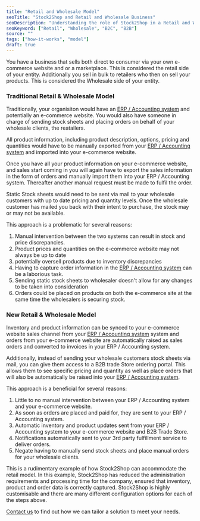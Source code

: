 ```yaml
---
title: "Retail and Wholesale Model"
seoTitle: "Stock2Shop and Retail and Wholesale Business"
seoDescription: "Understanding the role of Stock2Shop in a Retail and Wholesale business model"
seoKeyword: ["Retail", "Wholesale", "B2C", "B2B"]
source: ""
tags: ["how-it-works", "model"]
draft: true
---
```


You have a business that sells both direct to consumer via your own e-commerce website and or a marketplace.
This is considered the retail side of your entity.
Additionally you sell in bulk to retailers who then on sell your products.
This is considered the Wholesale side of your entity.

### Traditional Retail & Wholesale Model 
Traditionally, your organisiton would have an [ERP / Accounting system](/integrations) and potentially an e-commerce website. 
You would also have someone in charge of sending stock sheets and placing orders on behalf of your wholesale clients, the reatailers.

All product information, including product description, options, pricing and quantities would have to be manually exported 
from your [ERP / Accounting system](/integrations) and imported into your e-commerce website.

Once you have all your product information on your e-commerce website, and sales start coming in you 
will again have to export the sales information in the form of orders and manually import them into your ERP / Accounting system. 
Thereafter another manual request must be made to fulfil the order.

Static Stock sheets would need to be sent via mail to your wholesale customers with up to date pricing and quantity levels.
Once the wholesale customer has mailed you back with their intent to purchase, the stock may or may not be available.

This approach is a problematic for several reasons:

1. Manual intervention between the two systems can result in stock and price discrepancies.
2. Product prices and quantities on the e-commerce website may not always be up to date
3. potentially oversell products due to inventory discrepancies
4. Having to capture order information in the [ERP / Accounting system](/integrations) can be a laborious task.
5. Sending static stock sheets to wholesaler doesn't allow for any changes to be taken into consideration
6. Orders could be placed on products on both the e-commerce site at the same time the wholesalers is securing stock.


### New Retail & Wholesale Model
Inventory and product information can be synced to your e-commerce website sales channel from your [ERP / Accounting system](/integrations)
system and orders from your e-commerce website are automatically raised as sales orders and converted to invoices in your ERP / Accounting system.

Additionally, instead of sending your wholesale customers stock sheets via mail, you can give them access to a 
B2B trade Store ordering portal. This allows them to see specific pricing and quantity as well as place orders that will also be automatically 
be raised into your [ERP / Accounting system](/integrations).

This approach is a beneficial for several reasons:

1. Little to no manual intervention between your ERP / Accounting system and your e-commerce website.
2. As soon as orders are placed and paid for, they are sent to your ERP / Accounting system.
3. Automatic inventory and product updates sent from your ERP / Accounting system to your e-commerce website and B2B Trade Store.
4. Notifications automatically sent to your 3rd party fulfillment service to deliver orders.
5. Negate having to manually send stock sheets and place manual orders for your wholesale clients.

This is a rudimentary example of how Stock2Shop can accommodate the retail model. In this example, 
Stock2Shop has reduced the administration requirements and processing time for the company, ensured that inventory, 
product and order data is correctly captured. Stock2Shop is highly customisable and there are many different configuration options for each of the steps above.

[Contact us](/contact-us/) to find out how we can tailor a solution to meet your needs.
